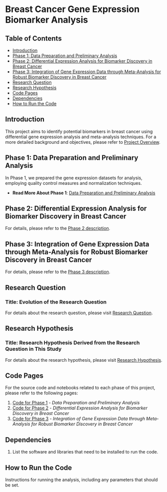 # Breast Cancer Gene Expression Biomarker Analysis

## Table of Contents

- [Introduction](#introduction)
- [Phase 1: Data Preparation and Preliminary Analysis](#phase-1-data-preparation-and-preliminary-analysis)
- [Phase 2: Differential Expression Analysis for Biomarker Discovery in Breast Cancer](#phase-2-differential-expression-analysis-for-biomarker-discovery-in-breast-cancer)
- [Phase 3: Integration of Gene Expression Data through Meta-Analysis for Robust Biomarker Discovery in Breast Cancer](#phase-3-integration-of-gene-expression-data-through-meta-analysis-for-robust-biomarker-discovery-in-breast-cancer)
- [Research Question](#research-question)
- [Research Hypothesis](#research-hypothesis)
- [Code Pages](#code-pages)
- [Dependencies](#dependencies)
- [How to Run the Code](#how-to-run-the-code)

## Introduction

This project aims to identify potential biomarkers in breast cancer using differential gene expression analysis and meta-analysis techniques. For a more detailed background and objectives, please refer to [Project Overview](https://mohammadrezamohajeri.github.io/Breast-Cancer-Gene-Expression-Biomarker-Analysis/Pages/Project_Summary.html).

## Phase 1: Data Preparation and Preliminary Analysis

In Phase 1, we prepared the gene expression datasets for analysis, employing quality control measures and normalization techniques.

* **Read More About Phase 1**: [Data Preparation and Preliminary Analysis](https://mohammadrezamohajeri.github.io/Breast-Cancer-Gene-Expression-Biomarker-Analysis/Pages/About_The_Project1.html)

## Phase 2: Differential Expression Analysis for Biomarker Discovery in Breast Cancer

For details, please refer to the [Phase 2 description](https://mohammadrezamohajeri.github.io/Breast-Cancer-Gene-Expression-Biomarker-Analysis/Pages/About_The_Project2.html).

## Phase 3: Integration of Gene Expression Data through Meta-Analysis for Robust Biomarker Discovery in Breast Cancer

For details, please refer to the [Phase 3 description](https://mohammadrezamohajeri.github.io/Breast-Cancer-Gene-Expression-Biomarker-Analysis/Pages/About_The_Project3.html).

## Research Question

### Title: Evolution of the Research Question

For details about the research question, please visit [Research Question](https://mohammadrezamohajeri.github.io/Breast-Cancer-Gene-Expression-Biomarker-Analysis/Pages/Research_Question.html).

## Research Hypothesis

### Title: Research Hypothesis Derived from the Research Question in This Study

For details about the research hypothesis, please visit [Research Hypothesis](https://mohammadrezamohajeri.github.io/Breast-Cancer-Gene-Expression-Biomarker-Analysis/Pages/Research_Hypothesis.html).

## Code Pages

For the source code and notebooks related to each phase of this project, please refer to the following pages:

1. [Code for Phase 1](#) - *Data Preparation and Preliminary Analysis*
2. [Code for Phase 2](#) - *Differential Expression Analysis for Biomarker Discovery in Breast Cancer*
3. [Code for Phase 3](#) - *Integration of Gene Expression Data through Meta-Analysis for Robust Biomarker Discovery in Breast Cancer*

## Dependencies

1. List the software and libraries that need to be installed to run the code.

## How to Run the Code

Instructions for running the analysis, including any parameters that should be set.
